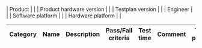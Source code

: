| Product |   |
| Product hardware version |  |
| Testplan version | |
| Engineer | |
| Software platform | |
| Hardware platform | |

| Category | Name | Description | Pass/Fail criteria | Test time | Comment | Test points |
|----------|------|-------------|--------------------|-----------|---------|-------------|